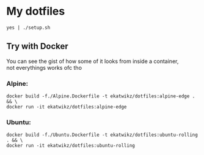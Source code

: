 # My dotfiles
```
yes | ./setup.sh
```

## Try with Docker
You can see the gist of how some of it looks from inside a container,  
not everythings works ofc tho  

### Alpine:
```
docker build -f./Alpine.Dockerfile -t ekatwikz/dotfiles:alpine-edge . && \
docker run -it ekatwikz/dotfiles:alpine-edge
```

### Ubuntu:
```
docker build -f./Ubuntu.Dockerfile -t ekatwikz/dotfiles:ubuntu-rolling . && \
docker run -it ekatwikz/dotfiles:ubuntu-rolling
```

